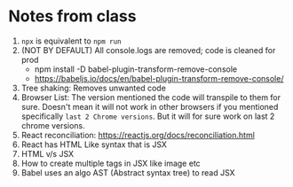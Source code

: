 # Notes from class

1. `npx` is equivalent to `npm run`
2. (NOT BY DEFAULT) All console.logs are removed; code is cleaned for prod
   - npm install -D babel-plugin-transform-remove-console
   - https://babeljs.io/docs/en/babel-plugin-transform-remove-console/
3. Tree shaking: Removes unwanted code
4. Browser List: The version mentioned the code will transpile to them for sure. Doesn't mean it will not work in other browsers if you mentioned specifically `last 2 Chrome versions`. But it will for sure work on last 2 chrome versions.
5. React reconciliation: https://reactjs.org/docs/reconciliation.html
6. React has HTML Like syntax that is JSX
7. HTML v/s JSX
8. How to create multiple tags in JSX like image etc
9. Babel uses an algo AST (Abstract syntax tree) to read JSX
